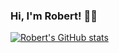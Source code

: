 ### Hi, I'm Robert! 👋😄

<!--
**r0b-adams/r0B-adams** is a ✨ _special_ ✨ repository because its `README.md` (this file) appears on your GitHub profile.

Here are some ideas to get you started:

- 🔭 I’m currently working on ...
- 🌱 I’m currently learning ...
- 👯 I’m looking to collaborate on ...
- 🤔 I’m looking for help with ...
- 💬 Ask me about ...
- 📫 How to reach me: ...
- 😄 Pronouns: ...
- ⚡ Fun fact: ...
-->

[![Robert's GitHub stats](https://github-readme-stats.vercel.app/api?username=r0b-adams)](https://github.com/anuraghazra/github-readme-stats)
